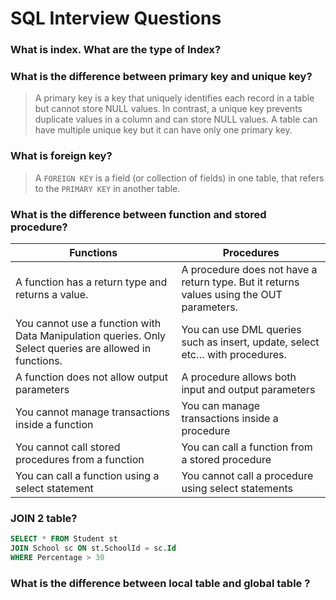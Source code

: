 # SQL Interview Questions

### What is index. What are the type of Index?

### What is the difference between primary key and unique key?
> A primary key is a key that uniquely identifies each record in a table but cannot store NULL values. In contrast, a unique key prevents duplicate values in a column and can store NULL values.
> A table can have multiple unique key but it can have only one primary key.

### What is foreign key?
> A `FOREIGN KEY` is a field (or collection of fields) in one table, that refers to the `PRIMARY KEY` in another table.

### What is the difference between function and stored procedure?
| Functions |	Procedures
--- | ---
A function has a return type and returns a value.	| A procedure does not have a return type. But it returns values using the OUT parameters.
You cannot use a function with Data Manipulation queries. Only Select queries are allowed in functions.	| You can use DML queries such as insert, update, select etc… with procedures.
A function does not allow output parameters |	A procedure allows both input and output parameters
You cannot manage transactions inside a function |	You can manage transactions inside a procedure
You cannot call stored procedures from a function	| You can call a function from a stored procedure
You can call a function using a select statement | You cannot call a procedure using select statements

### JOIN 2 table?

```SQL
SELECT * FROM Student st
JOIN School sc ON st.SchoolId = sc.Id
WHERE Percentage > 30
```

### What is the difference between local table and global table ?



